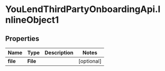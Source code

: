# YouLendThirdPartyOnboardingApi.InlineObject1

## Properties

Name | Type | Description | Notes
------------ | ------------- | ------------- | -------------
**file** | **File** |  | [optional] 


